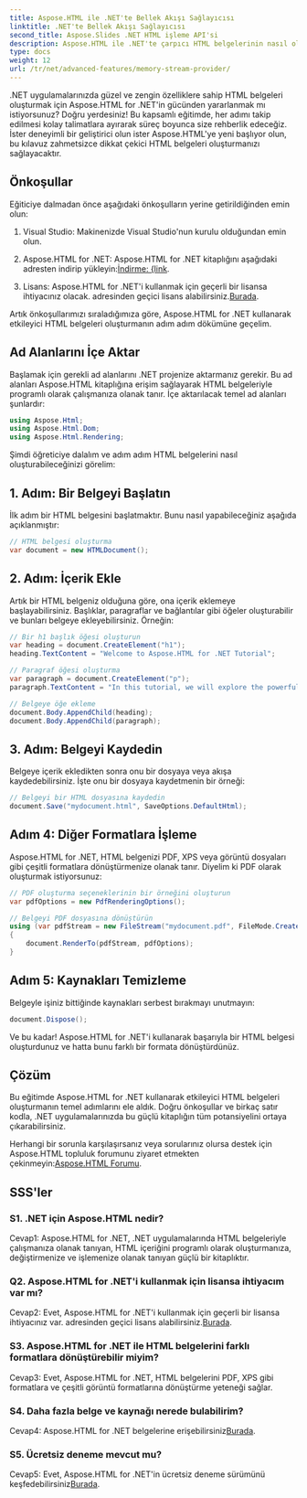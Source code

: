 ```yaml
---
title: Aspose.HTML ile .NET'te Bellek Akışı Sağlayıcısı
linktitle: .NET'te Bellek Akışı Sağlayıcısı
second_title: Aspose.Slides .NET HTML işleme API'si
description: Aspose.HTML ile .NET'te çarpıcı HTML belgelerinin nasıl oluşturulacağını öğrenin. Adım adım eğitimimizi takip edin ve HTML manipülasyonunun gücünün kilidini açın.
type: docs
weight: 12
url: /tr/net/advanced-features/memory-stream-provider/
---
```


.NET uygulamalarınızda güzel ve zengin özelliklere sahip HTML belgeleri oluşturmak için Aspose.HTML for .NET'in gücünden yararlanmak mı istiyorsunuz? Doğru yerdesiniz! Bu kapsamlı eğitimde, her adımı takip edilmesi kolay talimatlara ayırarak süreç boyunca size rehberlik edeceğiz. İster deneyimli bir geliştirici olun ister Aspose.HTML'ye yeni başlıyor olun, bu kılavuz zahmetsizce dikkat çekici HTML belgeleri oluşturmanızı sağlayacaktır.

## Önkoşullar

Eğiticiye dalmadan önce aşağıdaki önkoşulların yerine getirildiğinden emin olun:

1. Visual Studio: Makinenizde Visual Studio'nun kurulu olduğundan emin olun.

2.  Aspose.HTML for .NET: Aspose.HTML for .NET kitaplığını aşağıdaki adresten indirip yükleyin:[İndirme: {link](https://releases.aspose.com/html/net/).

3.  Lisans: Aspose.HTML for .NET'i kullanmak için geçerli bir lisansa ihtiyacınız olacak. adresinden geçici lisans alabilirsiniz.[Burada](https://purchase.aspose.com/temporary-license/).

Artık önkoşullarımızı sıraladığımıza göre, Aspose.HTML for .NET kullanarak etkileyici HTML belgeleri oluşturmanın adım adım dökümüne geçelim.

## Ad Alanlarını İçe Aktar

Başlamak için gerekli ad alanlarını .NET projenize aktarmanız gerekir. Bu ad alanları Aspose.HTML kitaplığına erişim sağlayarak HTML belgeleriyle programlı olarak çalışmanıza olanak tanır. İçe aktarılacak temel ad alanları şunlardır:

```csharp
using Aspose.Html;
using Aspose.Html.Dom;
using Aspose.Html.Rendering;
```

Şimdi öğreticiye dalalım ve adım adım HTML belgelerini nasıl oluşturabileceğinizi görelim:

## 1. Adım: Bir Belgeyi Başlatın

İlk adım bir HTML belgesini başlatmaktır. Bunu nasıl yapabileceğiniz aşağıda açıklanmıştır:

```csharp
// HTML belgesi oluşturma
var document = new HTMLDocument();
```

## 2. Adım: İçerik Ekle

Artık bir HTML belgeniz olduğuna göre, ona içerik eklemeye başlayabilirsiniz. Başlıklar, paragraflar ve bağlantılar gibi öğeler oluşturabilir ve bunları belgeye ekleyebilirsiniz. Örneğin:

```csharp
// Bir h1 başlık öğesi oluşturun
var heading = document.CreateElement("h1");
heading.TextContent = "Welcome to Aspose.HTML for .NET Tutorial";

// Paragraf öğesi oluşturma
var paragraph = document.CreateElement("p");
paragraph.TextContent = "In this tutorial, we will explore the powerful features of Aspose.HTML for .NET.";

// Belgeye öğe ekleme
document.Body.AppendChild(heading);
document.Body.AppendChild(paragraph);
```

## 3. Adım: Belgeyi Kaydedin

Belgeye içerik ekledikten sonra onu bir dosyaya veya akışa kaydedebilirsiniz. İşte onu bir dosyaya kaydetmenin bir örneği:

```csharp
// Belgeyi bir HTML dosyasına kaydedin
document.Save("mydocument.html", SaveOptions.DefaultHtml);
```

## Adım 4: Diğer Formatlara İşleme

Aspose.HTML for .NET, HTML belgenizi PDF, XPS veya görüntü dosyaları gibi çeşitli formatlara dönüştürmenize olanak tanır. Diyelim ki PDF olarak oluşturmak istiyorsunuz:

```csharp
// PDF oluşturma seçeneklerinin bir örneğini oluşturun
var pdfOptions = new PdfRenderingOptions();

// Belgeyi PDF dosyasına dönüştürün
using (var pdfStream = new FileStream("mydocument.pdf", FileMode.Create))
{
    document.RenderTo(pdfStream, pdfOptions);
}
```

## Adım 5: Kaynakları Temizleme

Belgeyle işiniz bittiğinde kaynakları serbest bırakmayı unutmayın:

```csharp
document.Dispose();
```

Ve bu kadar! Aspose.HTML for .NET'i kullanarak başarıyla bir HTML belgesi oluşturdunuz ve hatta bunu farklı bir formata dönüştürdünüz.

## Çözüm

Bu eğitimde Aspose.HTML for .NET kullanarak etkileyici HTML belgeleri oluşturmanın temel adımlarını ele aldık. Doğru önkoşullar ve birkaç satır kodla, .NET uygulamalarınızda bu güçlü kitaplığın tüm potansiyelini ortaya çıkarabilirsiniz.

 Herhangi bir sorunla karşılaşırsanız veya sorularınız olursa destek için Aspose.HTML topluluk forumunu ziyaret etmekten çekinmeyin:[Aspose.HTML Forumu](https://forum.aspose.com/).

## SSS'ler

### S1. .NET için Aspose.HTML nedir?

Cevap1: Aspose.HTML for .NET, .NET uygulamalarında HTML belgeleriyle çalışmanıza olanak tanıyan, HTML içeriğini programlı olarak oluşturmanıza, değiştirmenize ve işlemenize olanak tanıyan güçlü bir kitaplıktır.

### Q2. Aspose.HTML for .NET'i kullanmak için lisansa ihtiyacım var mı?

 Cevap2: Evet, Aspose.HTML for .NET'i kullanmak için geçerli bir lisansa ihtiyacınız var. adresinden geçici lisans alabilirsiniz.[Burada](https://purchase.aspose.com/temporary-license/).

### S3. Aspose.HTML for .NET ile HTML belgelerini farklı formatlara dönüştürebilir miyim?

Cevap3: Evet, Aspose.HTML for .NET, HTML belgelerini PDF, XPS gibi formatlara ve çeşitli görüntü formatlarına dönüştürme yeteneği sağlar.

### S4. Daha fazla belge ve kaynağı nerede bulabilirim?

 Cevap4: Aspose.HTML for .NET belgelerine erişebilirsiniz[Burada](https://reference.aspose.com/html/net/).

### S5. Ücretsiz deneme mevcut mu?

 Cevap5: Evet, Aspose.HTML for .NET'in ücretsiz deneme sürümünü keşfedebilirsiniz[Burada](https://releases.aspose.com/).
